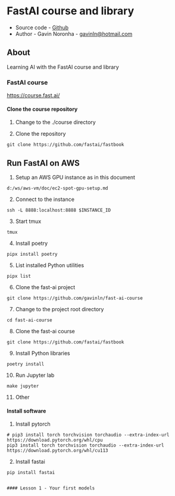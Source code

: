 # FastAI course and library

* Source code - [Github][10]
* Author - Gavin Noronha - <gavinln@hotmail.com>

[10]: https://github.com/gavinln/fast-ai-course

## About

Learning AI with the FastAI course and library

### FastAI course

https://course.fast.ai/

#### Clone the course repository

1. Change to the ./course directory

2. Clone the repository

```
git clone https://github.com/fastai/fastbook
```

## Run FastAI on AWS

1. Setup an AWS GPU instance as in this document

```
d:/ws/aws-vm/doc/ec2-spot-gpu-setup.md
```

2. Connect to the instance

```
ssh -L 8888:localhost:8888 $INSTANCE_ID
```

3. Start tmux

```
tmux
```

4. Install poetry

```
pipx install poetry
```

5. List installed Python utilities

```
pipx list
```

6. Clone the fast-ai project

```
git clone https://github.com/gavinln/fast-ai-course
```

7.  Change to the project root directory

```
cd fast-ai-course
```

8. Clone the fast-ai course

```
git clone https://github.com/fastai/fastbook
```

9. Install Python libraries

```
poetry install
```

10. Run Jupyter lab

```
make jupyter
```

11. Other

#### Install software

1. Install pytorch

```
# pip3 install torch torchvision torchaudio --extra-index-url https://download.pytorch.org/whl/cpu
pip3 install torch torchvision torchaudio --extra-index-url https://download.pytorch.org/whl/cu113
```

2. Install fastai

```
pip install fastai
```
```

#### Lesson 1 - Your first models


